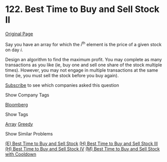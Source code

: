 # 122. Best Time to Buy and Sell Stock II

[Original Page](https://leetcode.com/problems/best-time-to-buy-and-sell-stock-ii/)

Say you have an array for which the _i_<sup>th</sup> element is the price of a given stock on day _i_.

Design an algorithm to find the maximum profit. You may complete as many transactions as you like (ie, buy one and sell one share of the stock multiple times). However, you may not engage in multiple transactions at the same time (ie, you must sell the stock before you buy again).

<div>

[Subscribe](/subscribe/) to see which companies asked this question

</div>

<div>

<div id="company_tags" class="btn btn-xs btn-warning">Show Company Tags</div>

<span class="hidebutton">[Bloomberg](/company/bloomberg/)</span></div>

<div>

<div id="tags" class="btn btn-xs btn-warning">Show Tags</div>

<span class="hidebutton">[Array](/tag/array/) [Greedy](/tag/greedy/)</span></div>

<div>

<div id="similar" class="btn btn-xs btn-warning">Show Similar Problems</div>

<span class="hidebutton">[(E) Best Time to Buy and Sell Stock](/problems/best-time-to-buy-and-sell-stock/) [(H) Best Time to Buy and Sell Stock III](/problems/best-time-to-buy-and-sell-stock-iii/) [(H) Best Time to Buy and Sell Stock IV](/problems/best-time-to-buy-and-sell-stock-iv/) [(M) Best Time to Buy and Sell Stock with Cooldown](/problems/best-time-to-buy-and-sell-stock-with-cooldown/)</span></div>